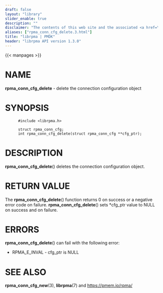 ```yaml
---
draft: false
layout: "library"
slider_enable: true
description: ""
disclaimer: "The contents of this web site and the associated <a href=\"https://github.com/pmem\">GitHub repositories</a> are BSD-licensed open source."
aliases: ["rpma_conn_cfg_delete.3.html"]
title: "librpma | PMDK"
header: "librpma API version 1.3.0"
---
```

{{< manpages >}}

[comment]: <> (SPDX-License-Identifier: BSD-3-Clause)
[comment]: <> (Copyright 2020-2023, Intel Corporation)

# NAME

**rpma_conn_cfg_delete** - delete the connection configuration object

# SYNOPSIS

          #include <librpma.h>

          struct rpma_conn_cfg;
          int rpma_conn_cfg_delete(struct rpma_conn_cfg **cfg_ptr);

# DESCRIPTION

**rpma_conn_cfg_delete**() deletes the connection configuration object.

# RETURN VALUE

The **rpma_conn_cfg_delete**() function returns 0 on success or a
negative error code on failure. **rpma_conn_cfg_delete**() sets
\*cfg_ptr value to NULL on success and on failure.

# ERRORS

**rpma_conn_cfg_delete**() can fail with the following error:

-   RPMA_E\_INVAL - cfg_ptr is NULL

# SEE ALSO

**rpma_conn_cfg_new**(3), **librpma**(7) and https://pmem.io/rpma/
